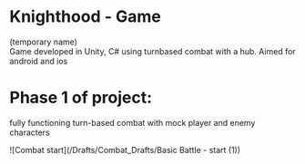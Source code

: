 # Knighthood - Game
(temporary name)  
Game developed in Unity, C# using turnbased combat with a hub. Aimed for android and ios


# Phase 1 of project:
fully functioning turn-based combat with mock player and enemy characters

![Combat start](/Drafts/Combat_Drafts/Basic Battle - start (1))
